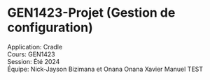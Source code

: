 # GEN1423-Projet (Gestion de configuration)

Application: Cradle<br/>
Cours: GEN1423<br/>
Session: Été 2024<br/>
Équipe: Nick-Jayson Bizimana et Onana Onana Xavier Manuel
TEST
